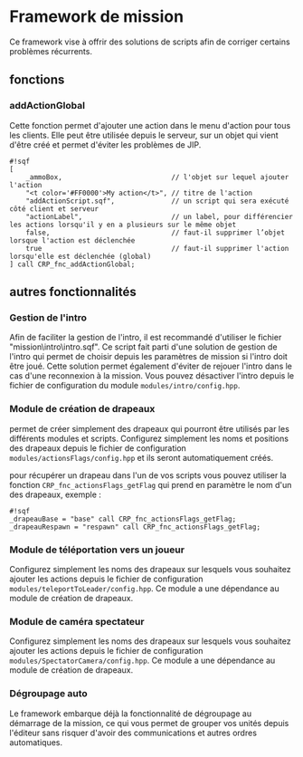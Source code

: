 # Framework de mission #
Ce framework vise à offrir des solutions de scripts afin de corriger certains problèmes récurrents.

## fonctions ##

### addActionGlobal ###
Cette fonction permet d'ajouter une action dans le menu d'action pour tous les clients. Elle peut être utilisée depuis le serveur, sur un objet qui vient d'être créé et permet d'éviter les problèmes de JIP.
```
#!sqf
[
	_ammoBox,							// l'objet sur lequel ajouter l'action
	"<t color='#FF0000'>My action</t>",	// titre de l'action
	"addActionScript.sqf",				// un script qui sera exécuté côté client et serveur
	"actionLabel",						// un label, pour différencier les actions lorsqu'il y en a plusieurs sur le même objet
	false,								// faut-il supprimer l’objet lorsque l'action est déclenchée
	true								// faut-il supprimer l'action lorsqu'elle est déclenchée (global)
] call CRP_fnc_addActionGlobal;
```

## autres fonctionnalités ##

### Gestion de l'intro ###
Afin de faciliter la gestion de l'intro, il est recommandé d'utiliser le fichier "mission\intro\intro.sqf". Ce script fait parti d'une solution de gestion de l'intro qui permet de choisir depuis les paramètres de mission si l'intro doit être joué. Cette solution permet également d'éviter de rejouer l'intro dans le cas d'une reconnexion à la mission. Vous pouvez désactiver l'intro depuis le fichier de configuration du module ``` modules/intro/config.hpp ```.

### Module de création de drapeaux ###
permet de créer simplement des drapeaux qui pourront être utilisés par les différents modules et scripts. Configurez simplement les noms et positions des drapeaux depuis le fichier de configuration ``` modules/actionsFlags/config.hpp ``` et ils seront automatiquement créés.

pour récupérer un drapeau dans l'un de vos scripts vous pouvez utiliser la fonction ``` CRP_fnc_actionsFlags_getFlag ``` qui prend en paramètre le nom d'un des drapeaux, exemple :
```
#!sqf
_drapeauBase = "base" call CRP_fnc_actionsFlags_getFlag;
_drapeauRespawn = "respawn" call CRP_fnc_actionsFlags_getFlag;
```

### Module de téléportation vers un joueur ###
Configurez simplement les noms des drapeaux sur lesquels vous souhaitez ajouter les actions depuis le fichier de configuration ``` modules/teleportToLeader/config.hpp ```. Ce module a une dépendance au module de création de drapeaux.

### Module de caméra spectateur ###
Configurez simplement les noms des drapeaux sur lesquels vous souhaitez ajouter les actions depuis le fichier de configuration ``` modules/SpectatorCamera/config.hpp ```. Ce module a une dépendance au module de création de drapeaux.

### Dégroupage auto ###
Le framework embarque déjà la fonctionnalité de dégroupage au démarrage de la mission, ce qui vous permet de grouper vos unités depuis l'éditeur sans risquer d'avoir des communications et autres ordres automatiques.